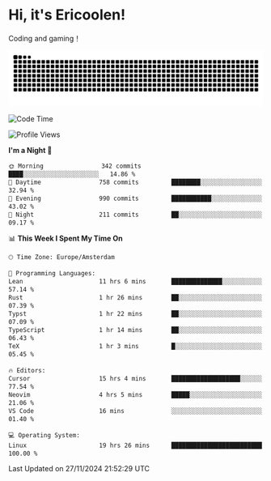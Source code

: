 # Hi, it's Ericoolen!
Coding and gaming！

<picture>
  <source media="(prefers-color-scheme: dark)" srcset="https://raw.githubusercontent.com/Eric-Song-Nop/Eric-Song-Nop/output/github-contribution-grid-snake-dark.svg">
  <source media="(prefers-color-scheme: light)" srcset="https://raw.githubusercontent.com/Eric-Song-Nop/Eric-Song-Nop/output/github-contribution-grid-snake.svg">
  <img alt="github contribution grid snake animation" src="https://raw.githubusercontent.com/Eric-Song-Nop/Eric-Song-Nop/output/github-contribution-grid-snake.svg">
</picture>

<!--START_SECTION:waka-->
![Code Time](http://img.shields.io/badge/Code%20Time-1%2C615%20hrs%2019%20mins-blue)

![Profile Views](http://img.shields.io/badge/Profile%20Views-5-blue)

**I'm a Night 🦉** 

```text
🌞 Morning                342 commits         ████░░░░░░░░░░░░░░░░░░░░░   14.86 % 
🌆 Daytime                758 commits         ████████░░░░░░░░░░░░░░░░░   32.94 % 
🌃 Evening                990 commits         ███████████░░░░░░░░░░░░░░   43.02 % 
🌙 Night                  211 commits         ██░░░░░░░░░░░░░░░░░░░░░░░   09.17 % 
```


📊 **This Week I Spent My Time On** 

```text
🕑︎ Time Zone: Europe/Amsterdam

💬 Programming Languages: 
Lean                     11 hrs 6 mins       ██████████████░░░░░░░░░░░   57.14 % 
Rust                     1 hr 26 mins        ██░░░░░░░░░░░░░░░░░░░░░░░   07.39 % 
Typst                    1 hr 22 mins        ██░░░░░░░░░░░░░░░░░░░░░░░   07.09 % 
TypeScript               1 hr 14 mins        ██░░░░░░░░░░░░░░░░░░░░░░░   06.43 % 
TeX                      1 hr 3 mins         █░░░░░░░░░░░░░░░░░░░░░░░░   05.45 % 

🔥 Editors: 
Cursor                   15 hrs 4 mins       ███████████████████░░░░░░   77.54 % 
Neovim                   4 hrs 5 mins        █████░░░░░░░░░░░░░░░░░░░░   21.06 % 
VS Code                  16 mins             ░░░░░░░░░░░░░░░░░░░░░░░░░   01.40 % 

💻 Operating System: 
Linux                    19 hrs 26 mins      █████████████████████████   100.00 % 
```


 Last Updated on 27/11/2024 21:52:29 UTC
<!--END_SECTION:waka-->
